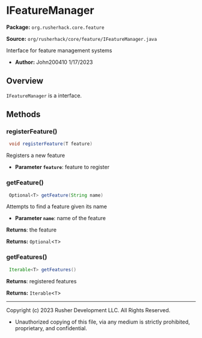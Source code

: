 # IFeatureManager

**Package:** `org.rusherhack.core.feature`

**Source:** `org/rusherhack/core/feature/IFeatureManager.java`

Interface for feature management systems
* **Author:** John200410 1/17/2023



## Overview

`IFeatureManager` is a interface.

## Methods

### registerFeature()

```java
 void registerFeature(T feature)
```

Registers a new feature
* **Parameter `feature`**: feature to register



### getFeature()

```java
 Optional<T> getFeature(String name)
```

Attempts to find a feature given its name
* **Parameter `name`**: name of the feature


**Returns**: the feature



**Returns:** `Optional`<`T`>

### getFeatures()

```java
 Iterable<T> getFeatures()
```

**Returns**: registered features



**Returns:** `Iterable`<`T`>

---

Copyright (c) 2023 Rusher Development LLC. All Rights Reserved.
* Unauthorized copying of this file, via any medium is strictly prohibited, proprietary, and confidential.
